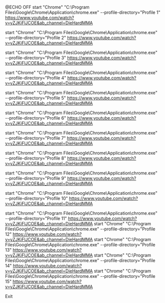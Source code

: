 @ECHO OFF
start "Chrome" "C:\Program Files\Google\Chrome\Application\chrome.exe" --profile-directory="Profile 1" https://www.youtube.com/watch?v=yZJKiFlJCOE&ab_channel=DieHardMMA


start "Chrome" "C:\Program Files\Google\Chrome\Application\chrome.exe" --profile-directory="Profile 2" https://www.youtube.com/watch?v=yZJKiFlJCOE&ab_channel=DieHardMMA


start "Chrome" "C:\Program Files\Google\Chrome\Application\chrome.exe" --profile-directory="Profile 3" https://www.youtube.com/watch?v=yZJKiFlJCOE&ab_channel=DieHardMMA


start "Chrome" "C:\Program Files\Google\Chrome\Application\chrome.exe" --profile-directory="Profile 4" https://www.youtube.com/watch?v=yZJKiFlJCOE&ab_channel=DieHardMMA


start "Chrome" "C:\Program Files\Google\Chrome\Application\chrome.exe" --profile-directory="Profile 5" https://www.youtube.com/watch?v=yZJKiFlJCOE&ab_channel=DieHardMMA


start "Chrome" "C:\Program Files\Google\Chrome\Application\chrome.exe" --profile-directory="Profile 6" https://www.youtube.com/watch?v=yZJKiFlJCOE&ab_channel=DieHardMMA


start "Chrome" "C:\Program Files\Google\Chrome\Application\chrome.exe" --profile-directory="Profile 7" https://www.youtube.com/watch?v=yZJKiFlJCOE&ab_channel=DieHardMMA


start "Chrome" "C:\Program Files\Google\Chrome\Application\chrome.exe" --profile-directory="Profile 8" https://www.youtube.com/watch?v=yZJKiFlJCOE&ab_channel=DieHardMMA


start "Chrome" "C:\Program Files\Google\Chrome\Application\chrome.exe" --profile-directory="Profile 9" https://www.youtube.com/watch?v=yZJKiFlJCOE&ab_channel=DieHardMMA


start "Chrome" "C:\Program Files\Google\Chrome\Application\chrome.exe" --profile-directory="Profile 10" https://www.youtube.com/watch?v=yZJKiFlJCOE&ab_channel=DieHardMMA

start "Chrome" "C:\Program Files\Google\Chrome\Application\chrome.exe" --profile-directory="Profile 11" https://www.youtube.com/watch?v=yZJKiFlJCOE&ab_channel=DieHardMMA
start "Chrome" "C:\Program Files\Google\Chrome\Application\chrome.exe" --profile-directory="Profile 12" https://www.youtube.com/watch?v=yZJKiFlJCOE&ab_channel=DieHardMMA
start "Chrome" "C:\Program Files\Google\Chrome\Application\chrome.exe" --profile-directory="Profile 13" https://www.youtube.com/watch?v=yZJKiFlJCOE&ab_channel=DieHardMMA
start "Chrome" "C:\Program Files\Google\Chrome\Application\chrome.exe" --profile-directory="Profile 14" https://www.youtube.com/watch?v=yZJKiFlJCOE&ab_channel=DieHardMMA
start "Chrome" "C:\Program Files\Google\Chrome\Application\chrome.exe" --profile-directory="Profile 15" https://www.youtube.com/watch?v=yZJKiFlJCOE&ab_channel=DieHardMMA


Exit

